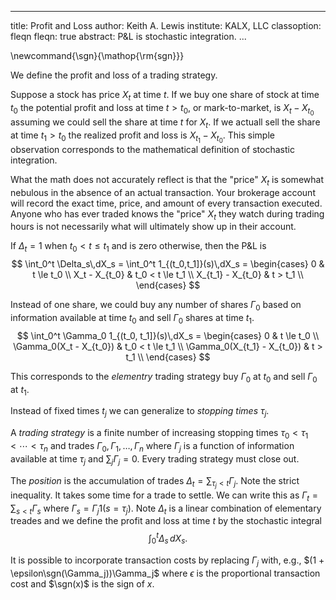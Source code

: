 
---
title: Profit and Loss
author: Keith A. Lewis
institute: KALX, LLC
classoption: fleqn
fleqn: true
abstract: P&L is stochastic integration.
...

\newcommand{\sgn}{\mathop{\rm{sgn}}}

We define the profit and loss of a trading strategy.

Suppose a stock has price $X_t$ at time $t$. If we buy one share of
stock at time $t_0$ the potential profit and loss at time $t > t_0$, or
mark-to-market, is $X_t - X_{t_0}$ assuming we could sell the share
at time $t$ for $X_t$. If we actuall sell the share at
time $t_1 > t_0$ the realized profit and loss is $X_{t_1} - X_{t_0}$.
This simple observation corresponds to the mathematical
definition of stochastic integration.

What the math does not accurately reflect is that the "price" $X_t$ is
somewhat nebulous in the absence of an actual transaction. Your brokerage
account will record the exact time, price, and amount of every transaction executed.
Anyone who has ever traded knows the "price" $X_t$ they watch during
trading hours is not necessarily what will ultimately show up in their account.

If $\Delta_t = 1$ when $t_0 < t \le t_1$ and is zero otherwise, then the P&L is
$$
\int_0^t \Delta_s\,dX_s = \int_0^t 1_{(t_0,t_1]}(s)\,dX_s = 
\begin{cases}
0 & t \le t_0 \\
X_t - X_{t_0} & t_0 < t \le t_1 \\
X_{t_1} - X_{t_0} & t > t_1 \\
\end{cases}
$$

Instead of one share, we could buy any number of shares $\Gamma_0$ based on information available at time $t_0$
and sell $\Gamma_0$ shares at time $t_1$.
$$
\int_0^t \Gamma_0 1_{(t_0, t_1]}(s)\,dX_s = 
\begin{cases}
0 & t \le t_0 \\
\Gamma_0(X_t - X_{t_0}) & t_0 < t \le t_1 \\
\Gamma_0(X_{t_1} - X_{t_0}) & t > t_1 \\
\end{cases}
$$

This corresponds to the _elementry_ trading strategy buy $\Gamma_0$ at $t_0$ and sell $\Gamma_0$ at $t_1$.

Instead of fixed times $t_j$ we can generalize to _stopping times_ $\tau_j$.

A _trading strategy_ is a finite number of increasing stopping times
$\tau_0 < \tau_1 < \cdots < \tau_n$ and trades $\Gamma_0, \Gamma_1, \dots, \Gamma_n$
where $\Gamma_j$ is a function of information available at time $\tau_j$
and $\sum_j \Gamma_j = 0$. Every trading strategy must close out.

The _position_ is the accumulation of trades ${\Delta_t = \sum_{\tau_j < t} \Gamma_j}$.
Note the strict inequality. It takes some time for a trade to settle.
We can write this as ${\Gamma_t = \sum_{s<t} \Gamma_s}$ where
${\Gamma_s = \Gamma_j 1(s = \tau_j)}$. Note $\Delta_t$ is a linear combination of
elementary treades and we define the profit and loss at time $t$ by
the stochastic integral
$$
	\int_0^t \Delta_s\,dX_s.
$$

It is possible to incorporate transaction costs by replacing $\Gamma_j$
with, e.g., $(1 + \epsilon\sgn(\Gamma_j))\Gamma_j$ where $\epsilon$ is
the proportional transaction cost and $\sgn(x)$ is the sign of $x$.
